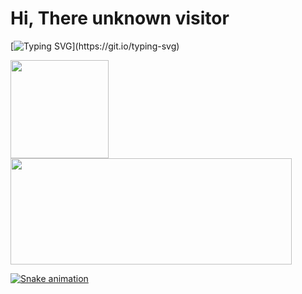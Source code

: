 # Hi, There unknown visitor

[![Typing SVG](https://readme-typing-svg.herokuapp.com?font=OCR+A+Extended&weight=500&size=25&duration=3000&pause=500&color=00FF28&width=880&lines=Hello!+I'm+Charlie;19+years+of+age;Live+in+Santa+Josefa+;I'm+just+a+noob;Rust+in+coding+;No+technology+that's+connected+to+internet+is+unhackable.)](https://git.io/typing-svg)
<div>
  <a href="https://github.com/SH4RL1E">
   <img align="center" height="157" src="https://github-readme-stats.vercel.app/api/top-langs/?username=SH4RL1E&layout=compact&langs_count=16&theme=blue-green"/>
  <img align="center" width="450" height="170" src="https://github-readme-stats.vercel.app/api?username=SH4RL1E&show_icons=true&theme=blue-green&include_all_commits=true&count_private=true&hide=issues"/>
</div>
  

![Snake animation](https://github.com/eagrundy/eagrundy/blob/output/github-contribution-grid-snake.svg)
